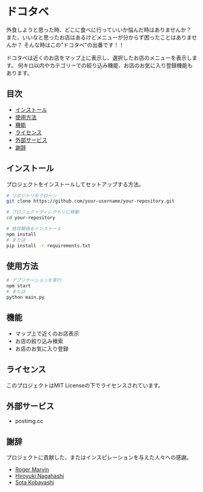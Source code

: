 # ドコタベ

外食しようと思った時、どこに食べに行っていいか悩んだ時はありませんか？
また、いいなと思ったお店はあるけどメニューが分からず困ったことはありませんか？
そんな時はこの"ドコタベ"の出番です！！

ドコタベは近くのお店をマップ上に表示し、選択したお店のメニューを表示します。
何キロ以内やカテゴリーでの絞り込み機能、お店のお気に入り登録機能もあります。

## 目次

- [インストール](#インストール)
- [使用方法](#使用方法)
- [機能](#機能)
- [ライセンス](#ライセンス)
- [外部サービス](#外部サービス)
- [謝辞](#謝辞)

## インストール

プロジェクトをインストールしてセットアップする方法。

```bash
# リポジトリをクローン
git clone https://github.com/your-username/your-repository.git

# プロジェクトディレクトリに移動
cd your-repository

# 依存関係をインストール
npm install
# または
pip install -r requirements.txt
```

## 使用方法

```bash
# アプリケーションを実行
npm start
# または
python main.py
```

## 機能

- マップ上で近くのお店表示
- お店の絞り込み検索
- お店のお気に入り登録


## ライセンス

このプロジェクトはMIT Licenseの下でライセンスされています。

## 外部サービス

- postimg.cc

## 謝辞

プロジェクトに貢献した、またはインスピレーションを与えた人々への感謝。

- [Roger Marvin](https://github.com/RomaruDaze)
- [Hiroyuki Nagahashi](https://github.com/nagahashi1016)
- [Sota Kobayashi](https://github.com/sasadango2)
